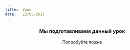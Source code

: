 ```yaml
---
title:  Урок
date:   22/05/2017
---
```


### <center>Мы подготавливаем данный урок</center>
<center>Попробуйте позже</center>